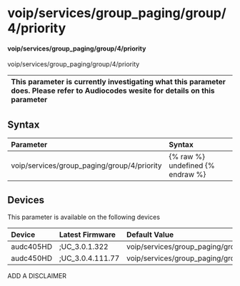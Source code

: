 ﻿---
description: voip/services/group_paging/group/4/priority
search: false
---

# voip/services/group_paging/group/4/priority

#### voip/services/group_paging/group/4/priority

voip/services/group_paging/group/4/priority


| This parameter is currently investigating what this parameter does. Please refer to Audiocodes wesite for details on this parameter | 
| :--- |

## Syntax
| Parameter | Syntax |
| :--- | :--- |
|voip/services/group_paging/group/4/priority | {% raw %} undefined {% endraw %}|

## Devices
This parameter is available on the following devices

| Device | Latest Firmware | Default Value |
|:---|:---|:---|
| audc405HD | ;UC_3.0.1.322 | voip/services/group_paging/group/4/priority=NORMAL 
| audc450HD | ;UC_3.0.4.111.77 | voip/services/group_paging/group/4/priority=NORMAL 

ADD A DISCLAIMER
